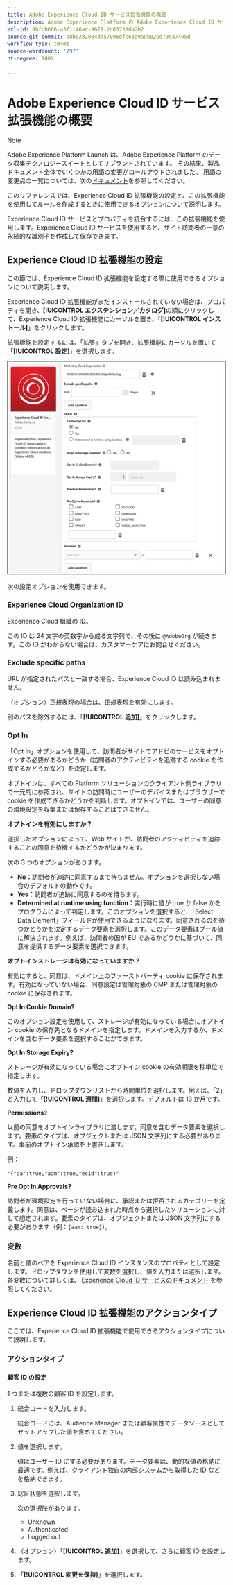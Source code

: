 ```yaml
---
title: Adobe Experience Cloud ID サービス拡張機能の概要
description: Adobe Experience Platform の Adobe Experience Cloud ID サービスタグ拡張機能について説明します。
exl-id: 9bfcb666-a3f1-46ad-8678-2c63738da2b2
source-git-commit: a8b0282004dd57096dfc63a9adb82ad70d37495d
workflow-type: tm+mt
source-wordcount: '797'
ht-degree: 100%

---
```


# Adobe Experience Cloud ID サービス拡張機能の概要

>[!NOTE]
>
>Adobe Experience Platform Launch は、Adobe Experience Platform のデータ収集テクノロジースイートとしてリブランドされています。 その結果、製品ドキュメント全体でいくつかの用語の変更がロールアウトされました。 用語の変更点の一覧については、次の[ドキュメント](../../../term-updates.md)を参照してください。

このリファレンスでは、Experience Cloud ID 拡張機能の設定と、この拡張機能を使用してルールを作成するときに使用できるオプションについて説明します。

Experience Cloud ID サービスとプロパティを統合するには、この拡張機能を使用します。Experience Cloud ID サービスを使用すると、サイト訪問者の一意の永続的な識別子を作成して保存できます。

## Experience Cloud ID 拡張機能の設定

この節では、Experience Cloud ID 拡張機能を設定する際に使用できるオプションについて説明します。

Experience Cloud ID 拡張機能がまだインストールされていない場合は、プロパティを開き、**[!UICONTROL エクステンション／カタログ]**&#x200B;の順にクリックして、Experience Cloud ID 拡張機能にカーソルを置き、「**[!UICONTROL インストール]**」をクリックします。

拡張機能を設定するには、「拡張」タブを開き、拡張機能にカーソルを置いて「**[!UICONTROL 設定]**」を選択します。

![](../../../images/optin.jpg)

次の設定オプションを使用できます。

### Experience Cloud Organization ID

Experience Cloud 組織の ID。

この ID は 24 文字の英数字から成る文字列で、その後に `@AdobeOrg` が続きます。この ID がわからない場合は、カスタマーケアにお問合せください。

### Exclude specific paths

URL が指定されたパスと一致する場合、Experience Cloud ID は読み込まれません。

（オプション）正規表現の場合は、正規表現を有効にします。

別のパスを除外するには、「**[!UICONTROL 追加]**」をクリックします。

### Opt In

「Opt In」オプションを使用して、訪問者がサイトでアドビのサービスをオプトインする必要があるかどうか（訪問者のアクティビティを追跡する cookie を作成するかどうかなど）を決定します。

オプトインは、すべての Platform ソリューションのクライアント側ライブラリで一元的に参照され、サイトの訪問時にユーザーのデバイスまたはブラウザーで cookie を作成できるかどうかを判断します。オプトインでは、ユーザーの同意の環境設定を収集または保存することはできません。

**オプトインを有効にしますか？**

選択したオプションによって、Web サイトが、訪問者のアクティビティを追跡することの同意を待機するかどうかが決まります。

次の 3 つのオプションがあります。

* **No：**&#x200B;訪問者が追跡に同意するまで待ちません。オプションを選択しない場合のデフォルトの動作です。
* **Yes：**&#x200B;訪問者が追跡に同意するのを待ちます。
* **Determined at runtime using function：**&#x200B;実行時に値が true か false かをプログラムによって判定します。このオプションを選択すると、「Select Data Element」フィールドが使用できるようになります。同意されるのを待つかどうかを決定するデータ要素を選択します。このデータ要素はブール値に解決されます。例えば、訪問者の国が EU であるかどうかに基づいて、同意を提供するデータ要素を選択できます。

**オプトインストレージは有効になっていますか？**

有効にすると、同意は、ドメイン上のファーストパーティ cookie に保存されます。有効になっていない場合、同意設定は管理対象の CMP または管理対象のcookie に保存されます。

**Opt In Cookie Domain?**

このオプション設定を使用して、ストレージが有効になっている場合にオプトイン cookie の保存先となるドメインを指定します。ドメインを入力するか、ドメインを含むデータ要素を選択することができます。

**Opt In Storage Expiry?**

ストレージが有効になっている場合にオプトイン cookie の有効期限を秒単位で指定します。

数値を入力し、ドロップダウンリストから時間単位を選択します。例えば、「2」と入力して「**[!UICONTROL 週間]**」を選択します。デフォルトは 13 か月です。

**Permissions?**

以前の同意をオプトインライブラリに渡します。同意を含むデータ要素を選択します。要素のタイプは、オブジェクトまたは JSON 文字列にする必要があります。事前のオプトイン承認を上書きします。

例：

`"{"aa":true,"aam":true,"ecid":true}"`

**Pre Opt In Approvals?**

訪問者が環境設定を行っていない場合に、承認または拒否されるカテゴリーを定義します。同意は、ページが読み込まれた時点から選択したソリューションに対して想定されます。要素のタイプは、オブジェクトまたは JSON 文字列にする必要があります（例：`{aam: true}`）。

### 変数

名前と値のペアを Experience Cloud ID インスタンスのプロパティとして設定します。ドロップダウンを使用して変数を選択し、値を入力または選択します。各変数について詳しくは、 [Experience Cloud ID サービスのドキュメント](https://experiencecloud.adobe.com/resources/help/ja_JP/mcvid/mcvid-overview.html) を参照してください。

## Experience Cloud ID 拡張機能のアクションタイプ

ここでは、Experience Cloud ID 拡張機能で使用できるアクションタイプについて説明します。

### アクションタイプ

#### 顧客 ID の設定

1 つまたは複数の顧客 ID を設定します。

1. 統合コードを入力します。

   統合コードには、Audience Manager または顧客属性でデータソースとしてセットアップした値を含めてください。

1. 値を選択します。

   値はユーザー ID にする必要があります。データ要素は、動的な値の格納に最適です。例えば、クライアント独自の内部システムから取得した ID などを格納できます。

1. 認証状態を選択します。

   次の選択肢があります。

   * Unknown
   * Authenticated
   * Logged out

1. （オプション）「**[!UICONTROL 追加]**」を選択して、さらに顧客 ID を設定します。
1. 「**[!UICONTROL 変更を保持]**」を選択します。
